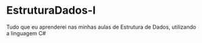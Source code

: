 # EstruturaDados-I
Tudo que eu aprenderei nas minhas aulas de Estrutura de Dados, utilizando a linguagem C#
